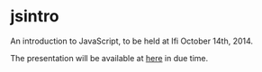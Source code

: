 jsintro
=======

An introduction to JavaScript, to be held at Ifi October 14th, 2014.

The presentation will be available at [here](http://megoth.github.io/jsintro) in due time.
